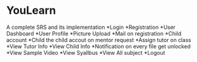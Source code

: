 # YouLearn
A complete SRS and its implementation
*Login
*Registration
*User Dashboard
*User Profile
*Picture Upload
*Mail on registration
*Child account
*Child the child accout on mentor request
*Assign tutor on class
*View Tutor Info
*View Child Info
*Notification on every file get unlocked
*View Sample Video 
*View Syallbus
*View All subject
*Logout
